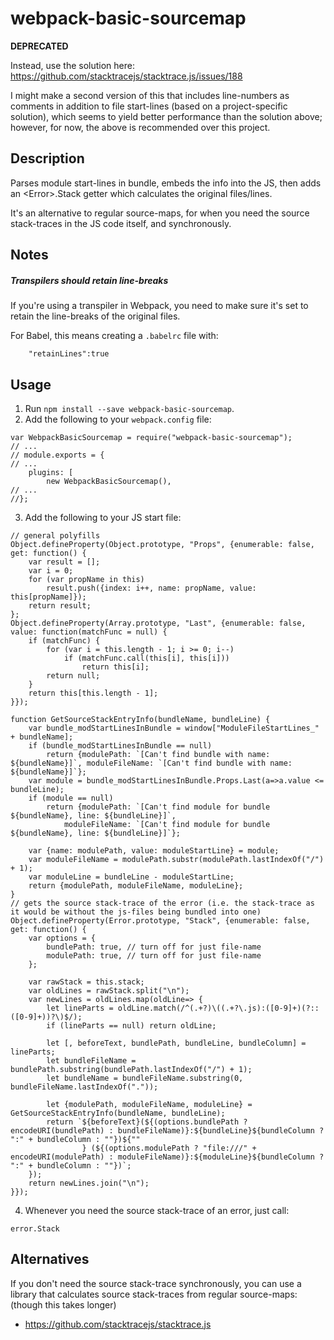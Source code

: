 # webpack-basic-sourcemap

**DEPRECATED**

Instead, use the solution here: https://github.com/stacktracejs/stacktrace.js/issues/188

I might make a second version of this that includes line-numbers as comments in addition to file start-lines (based on a project-specific solution),
	which seems to yield better performance than the solution above; however, for now, the above is recommended over this project.

## Description

Parses module start-lines in bundle, embeds the info into the JS, then adds an \<Error\>.Stack getter which calculates the original files/lines.

It's an alternative to regular source-maps, for when you need the source stack-traces in the JS code itself, and synchronously.

## Notes

##### Transpilers should retain line-breaks

If you're using a transpiler in Webpack, you need to make sure it's set to retain the line-breaks of the original files.

For Babel, this means creating a `.babelrc` file with:
```
	"retainLines":true
```

## Usage
1) Run `npm install --save webpack-basic-sourcemap`.  
2) Add the following to your `webpack.config` file:  
```
var WebpackBasicSourcemap = require("webpack-basic-sourcemap");
// ...
// module.exports = {
// ...
	plugins: [
		new WebpackBasicSourcemap(),
// ...
//};
```
3) Add the following to your JS start file:  
```
// general polyfills
Object.defineProperty(Object.prototype, "Props", {enumerable: false, get: function() {
	var result = [];
	var i = 0;
	for (var propName in this)
		result.push({index: i++, name: propName, value: this[propName]});
	return result;
};
Object.defineProperty(Array.prototype, "Last", {enumerable: false, value: function(matchFunc = null) {
	if (matchFunc) {
        for (var i = this.length - 1; i >= 0; i--)
            if (matchFunc.call(this[i], this[i]))
                return this[i];
        return null;
    }
    return this[this.length - 1];
}});

function GetSourceStackEntryInfo(bundleName, bundleLine) {
	var bundle_modStartLinesInBundle = window["ModuleFileStartLines_" + bundleName];
	if (bundle_modStartLinesInBundle == null)
		return {modulePath: `[Can't find bundle with name: ${bundleName}]`, moduleFileName: `[Can't find bundle with name: ${bundleName}]`};
    var module = bundle_modStartLinesInBundle.Props.Last(a=>a.value <= bundleLine);
	if (module == null)
		return {modulePath: `[Can't find module for bundle ${bundleName}, line: ${bundleLine}]`,
			moduleFileName: `[Can't find module for bundle ${bundleName}, line: ${bundleLine}]`};
	
	var {name: modulePath, value: moduleStartLine} = module;
	var moduleFileName = modulePath.substr(modulePath.lastIndexOf("/") + 1);
	var moduleLine = bundleLine - moduleStartLine;
	return {modulePath, moduleFileName, moduleLine};
}
// gets the source stack-trace of the error (i.e. the stack-trace as it would be without the js-files being bundled into one)
Object.defineProperty(Error.prototype, "Stack", {enumerable: false, get: function() {
	var options = {
		bundlePath: true, // turn off for just file-name
		modulePath: true, // turn off for just file-name
	};

	var rawStack = this.stack;
	var oldLines = rawStack.split("\n");
	var newLines = oldLines.map(oldLine=> {
		let lineParts = oldLine.match(/^(.+?)\((.+?\.js):([0-9]+)(?::([0-9]+))?\)$/);
		if (lineParts == null) return oldLine;

		let [, beforeText, bundlePath, bundleLine, bundleColumn] = lineParts;
		let bundleFileName = bundlePath.substring(bundlePath.lastIndexOf("/") + 1);
		let bundleName = bundleFileName.substring(0, bundleFileName.lastIndexOf("."));

		let {modulePath, moduleFileName, moduleLine} = GetSourceStackEntryInfo(bundleName, bundleLine);
		return `${beforeText}(${(options.bundlePath ? encodeURI(bundlePath) : bundleFileName)}:${bundleLine}${bundleColumn ? ":" + bundleColumn : ""})${""
				} (${(options.modulePath ? "file:///" + encodeURI(modulePath) : moduleFileName)}:${moduleLine}${bundleColumn ? ":" + bundleColumn : ""})`;
	});
	return newLines.join("\n");
}});
```
4) Whenever you need the source stack-trace of an error, just call:
```
error.Stack
```

## Alternatives
If you don't need the source stack-trace synchronously, you can use a library that calculates source stack-traces from regular source-maps: (though this takes longer)
* https://github.com/stacktracejs/stacktrace.js